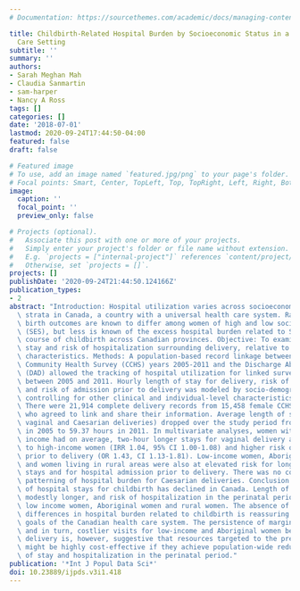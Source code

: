 ```yaml
---
# Documentation: https://sourcethemes.com/academic/docs/managing-content/

title: Childbirth-Related Hospital Burden by Socioeconomic Status in a Universal Health
  Care Setting
subtitle: ''
summary: ''
authors:
- Sarah Meghan Mah
- Claudia Sanmartin
- sam-harper
- Nancy A Ross
tags: []
categories: []
date: '2018-07-01'
lastmod: 2020-09-24T17:44:50-04:00
featured: false
draft: false

# Featured image
# To use, add an image named `featured.jpg/png` to your page's folder.
# Focal points: Smart, Center, TopLeft, Top, TopRight, Left, Right, BottomLeft, Bottom, BottomRight.
image:
  caption: ''
  focal_point: ''
  preview_only: false

# Projects (optional).
#   Associate this post with one or more of your projects.
#   Simply enter your project's folder or file name without extension.
#   E.g. `projects = ["internal-project"]` references `content/project/deep-learning/index.md`.
#   Otherwise, set `projects = []`.
projects: []
publishDate: '2020-09-24T21:44:50.124166Z'
publication_types:
- 2
abstract: "Introduction: Hospital utilization varies across socioeconomic and demographic\
  \ strata in Canada, a country with a universal health care system. Rates of adverse\
  \ birth outcomes are known to differ among women of high and low socioeconomic status\
  \ (SES), but less is known of the excess hospital burden related to SES over the\
  \ course of childbirth across Canadian provinces. Objective: To examine length of\
  \ stay and risk of hospitalization surrounding delivery, relative to women's socio-demographic\
  \ characteristics. Methods: A population-based record linkage between the Canadian\
  \ Community Health Survey (CCHS) years 2005-2011 and the Discharge Abstract Database\
  \ (DAD) allowed the tracking of hospital utilization for linked survey respondents\
  \ between 2005 and 2011. Hourly length of stay for delivery, risk of readmission,\
  \ and risk of admission prior to delivery was modeled by socio-demographic factors,\
  \ controlling for other clinical and individual-level characteristics. Results:\
  \ There were 21,914 complete delivery records from 15,458 female CCHS respondents\
  \ who agreed to link and share their information. Average length of stay (for both\
  \ vaginal and Caesarian deliveries) dropped over the study period from 67.86 hours\
  \ in 2005 to 59.37 hours in 2011. In multivariate analyses, women with the lowest\
  \ income had on average, two-hour longer stays for vaginal delivery as compared\
  \ to high-income women (IRR 1.04, 95% CI 1.00-1.08) and higher risk of admission\
  \ prior to delivery (OR 1.43, CI 1.13-1.81). Low-income women, Aboriginal women\
  \ and women living in rural areas were also at elevated risk for longer hospital\
  \ stays and for hospital admission prior to delivery. There was no consistent socioeconomic\
  \ patterning of hospital burden for Caesarian deliveries. Conclusion: The length\
  \ of hospital stays for childbirth has declined in Canada. Length of stay remains\
  \ modestly longer, and risk of hospitalization in the perinatal period higher, for\
  \ low income women, Aboriginal women and rural women. The absence of egregious income-related\
  \ differences in hospital burden related to childbirth is reassuring for the equity\
  \ goals of the Canadian health care system. The persistence of marginally longer,\
  \ and in turn, costlier visits for low-income and Aboriginal women before and during\
  \ delivery is, however, suggestive that resources targeted to the prenatal period\
  \ might be highly cost-effective if they achieve population-wide reductions in length\
  \ of stay and hospitalization in the perinatal period."
publication: '*Int J Popul Data Sci*'
doi: 10.23889/ijpds.v3i1.418
---
```

